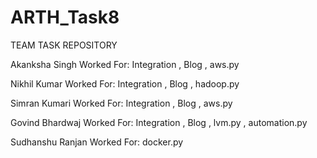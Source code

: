 # ARTH_Task8
TEAM TASK REPOSITORY


Akanksha Singh
Worked For:
Integration , Blog , aws.py


Nikhil Kumar
Worked For:
Integration , Blog , hadoop.py


Simran Kumari
Worked For:
Integration , Blog , aws.py


Govind Bhardwaj
Worked For:
Integration , Blog , lvm.py , automation.py


Sudhanshu Ranjan 
Worked For:
docker.py
